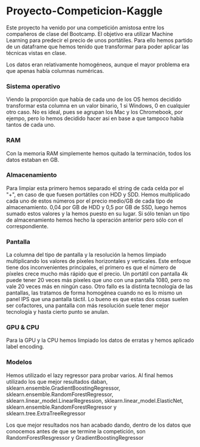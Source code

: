 # Proyecto-Competicion-Kaggle

Este proyecto ha venido por una competición amistosa entre los compañeros de clase del Bootcamp. 
El objetivo era utilizar Machine Learning para predecir el precio de unos portátiles. Para ello hemos partido de un dataframe que hemos tenido que transformar para poder aplicar las técnicas vistas en clase. 

Los datos eran relativamente homogéneos, aunque el mayor problema era que apenas había columnas numéricas.

### Sistema operativo

Viendo la proporción que había de cada uno de los OS hemos decidido transformar esta columna en un valor binario, 1 si Windows, 0 en cualquier otro caso. No es ideal, pues se agrupan los Mac y los Chromebook, por ejempo, pero lo hemos decidido hacer así en base a que tampoco había tantos de cada uno. 

### RAM

Con la memoria RAM simplemente hemos quitado la terminación, todos los datos estaban en GB. 

### Almacenamiento

Para limpiar esta primero hemos separado el string de cada celda por el "+", en caso de que fuesen portátiles con HDD y SDD. Hemos multiplicado cada uno de estos números por el precio medio/GB de cada tipo de almacenamiento. 0,04 por GB de HDD y 0,5 por GB de SSD, luego hemos sumado estos valores y la hemos puesto en su lugar. 
Si sólo tenían un tipo de almacenamiento hemos hecho la operación anterior pero sólo con el correspondiente. 

### Pantalla

La columna del tipo de pantalla y la resolución la hemos limpiado multiplicando los valores de píxeles horizontales y verticales. Este enfoque tiene dos inconvenientes principales, el primero es que el número de píxeles crece mucho más rápido que el precio. Un portátil con pantalla 4k puede tener 20 veces más píxeles que uno con una pantalla 1080, pero no vale 20 veces más en ningún caso. Otro fallo es la distinta tecnología de las pantallas, las tratamos de forma homogénea cuando no es lo mismo un panel IPS que una pantalla táctil. Lo bueno es que estas dos cosas suelen ser cofactores, una pantalla con más resolución suele tener mejor tecnología y hasta cierto punto se anulan. 

### GPU & CPU

Para la GPU y la CPU hemos limpiado los datos de erratas y hemos aplicado label encoding. 


### Modelos

Hemos utilizado el lazy regressor para probar varios. Al final hemos utilizado los que mejor resultados daban, sklearn.ensemble.GradientBoostingRegressor, sklearn.ensemble.RandomForestRegressor, sklearn.linear_model.LinearRegression, sklearn.linear_model.ElasticNet, sklearn.ensemble.RandomForestRegressor y sklearn.tree.ExtraTreeRegressor

Los que mejor resultados nos han acabado dando, dentro de los datos que conocemos antes de que se termine la competición, son RandomForestResgressor y GradientBoostingRegressor

